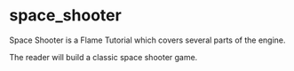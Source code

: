 # space_shooter

Space Shooter is a Flame Tutorial which covers several parts of the engine.

The reader will build a classic space shooter game.
